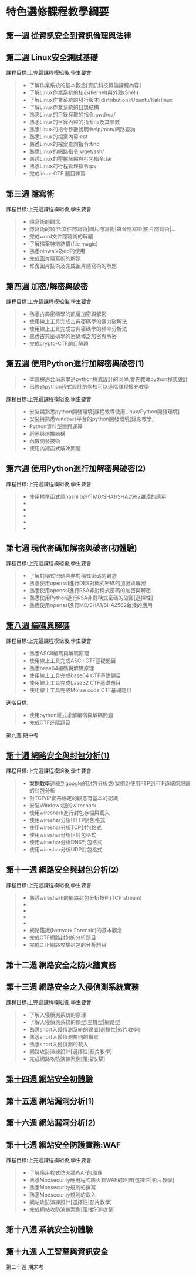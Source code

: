 # 特色選修課程教學綱要

## 第一週	從資訊安全到資訊倫理與法律

## 第二週	Linux安全測試基礎

課程目標:上完這課程模組後,學生要會
>* 了解作業系統的基本觀念[資訊科技概論課程內容]
>* 了解Linux作業系統的核心(kernel)與外殼(Shell)
>* 了解Linux作業系統的發行版本(distribution):Ubuntu/Kali linux
>* 了解Linux作業系統的目錄結構
>* 熟悉Linux的目錄存取的指令:pwd/cd/ 
>* 熟悉Linux的目錄內容的指令:ls及其參數
>* 熟悉Linux的指令參數說明:help/man/網路查詢
>* 熟悉Linux的檔案內容:cat
>* 熟悉Linux的檔案查詢指令:find
>* 熟悉Linux的網路指令:wget/ssh/
>* 熟悉Linux的壓縮解縮與打包指令:tar
>* 熟悉Linux的行程管理指令:ps
>* 完成linux-CTF 題目練習

## 第三週	隱寫術
課程目標:上完這課程模組後,學生要會
>* 隱寫術的觀念
>* 隱寫術的類型:文件隱寫術|圖片隱寫術|聲音隱寫術|影片隱寫術|...
>* 完成word文件隱寫術的解題
>* 了解檔案特徵結構(file magic)
>* 熟悉binwalk及dd的使用
>* 完成圖片隱寫術的解題
>* 修復圖片技術及完成圖片隱寫術的解題

## 第四週	加密/解密與破密
課程目標:上完這課程模組後,學生要會
>* 熟悉古典密碼學的凱薩加密與解密
>* 使用線上工具完成古典密碼學的暴力破解法
>* 使用線上工具完成古典密碼學的頻率分析法
>* 熟悉古典密碼學的密碼棒之加密與解密
>* 完成crypto-CTF題目解題


## 第五週	使用Python進行加解密與破密(1)

>* 本課程適合尚未學過python程式設計的同學,會先教導python程式設計
>* 已修過python程式設計的學校可以進階課程擴充教學

課程目標:上完這課程模組後,學生要會
>* 安裝與熟悉python開發環境[課程教導使用Linux/Python開發環境]
>* 安裝與熟悉windows平台的python開發環境[錄影教學]
>* Python資料型態與運算
>* 迴圈與選擇結構
>* 函數開發技術
>* 使用內建函式解決問題

## 第六週	使用Python進行加解密與破密(2)

課程目標:上完這課程模組後,學生要會
>* 使用標準函式庫hashlib進行MD/SHA1/SHA2562雜湊的應用
>* 
>* 
>* 
>* 
>* 

## 第七週	現代密碼加解密與破密(初體驗)

課程目標:上完這課程模組後,學生要會
>* 了解對稱式密碼與非對稱式密碼的觀念
>* 熟悉使用openssl進行DES對稱式密碼的加密與解密
>* 熟悉使用openssl進行RSA非對稱式密碼的加密與解密
>* 熟悉使用Python進行RSA非對稱式密碼的破密[選擇性]
>* 熟悉使用openssl進行MD/SHA1/SHA2562雜湊的應用

## [第八週	編碼與解碼](https://github.com/HappyHackingHigh/MyFirstSecurity/blob/master/Cource/Topics/week_8.md)

課程目標:上完這課程模組後,學生要會
>* 熟悉ASCII編碼與解碼原理
>* 使用線上工具完成ASCII CTF基礎題目
>* 熟悉base64編碼與解碼原理
>* 使用線上工具完成base64 CTF基礎題目
>* 使用線上工具完成base32 CTF基礎題目
>* 使用線上工具完成Morse code CTF基礎題目

進階目標:
>* 使用python程式求解編碼與解碼問題
>* 完成CTF進階題目

第九週	期中考

## [第十週	網路安全與封包分析(1)](https://github.com/HappyHackingHigh/MyFirstSecurity/blob/master/Cource/Topics/week_10.md)

課程目標:上完這課程模組後,學生要會
>* [案例教學](案例1)連線到google的封包分析或(案例2)使用FTP到FTP遠端伺服器的封包分析
>* 對TCP/IP網路協定的觀念有基本的認識
>* 安裝Windows版的wireshark
>* 使用wireshark進行封包存檔與載入
>* 使用wireshar分析HTTP封包格式
>* 使用wireshar分析TCP封包格式
>* 使用wireshar分析IP封包格式
>* 使用wireshar分析DNS封包格式
>* 使用wireshar分析UDP封包格式

## 第十一週	網路安全與封包分析(2)

課程目標:上完這課程模組後,學生要會
>* 熟悉wireshark的網路封包分析技術(TCP stream)
>* 
>* 
>* 
>* 
>* 網路鑑識(Network Forensic)的基本觀念
>* 完成CTF網路封包的分析題目
>* 完成CTF網路攻擊封包的分析題目

## 第十二週	網路安全之防火牆實務

## 第十三週	網路安全之入侵偵測系統實務

課程目標:上完這課程模組後,學生要會
>* 了解入侵偵測系統的原理
>* 了解入侵偵測系統的類型:主機型|網路型
>* 熟悉snort入侵偵測系統的建置[選擇性|影片教學]
>* 熟悉snort入侵偵測規則的撰寫
>* 熟悉snort入侵偵測的載入
>* 網路攻防演練設計[選擇性|影片教學]
>* 完成網路攻防演練案例[阻擋攻擊]

## [第十四週	網站安全初體驗](https://github.com/HappyHackingHigh/MyFirstSecurity/blob/master/Cource/Topics/week_14.md)

## 第十五週	網站漏洞分析(1)

## 第十六週	網站漏洞分析(2)

## 第十七週	網站安全防護實務:WAF

課程目標:上完這課程模組後,學生要會
>* 了解應用程式防火牆WAF的原理
>* 熟悉Modsecurity應用程式防火牆WAF的建置[選擇性|影片教學]
>* 熟悉Modsecurity規則的撰寫
>* 熟悉Modsecurity規則的載入
>* 網站攻防演練設計[選擇性|影片教學]
>* 完成網站攻防演練案例[阻擋SQli攻擊]

## 第十八週	系統安全初體驗

## 第十九週	人工智慧與資訊安全

第二十週	期末考

